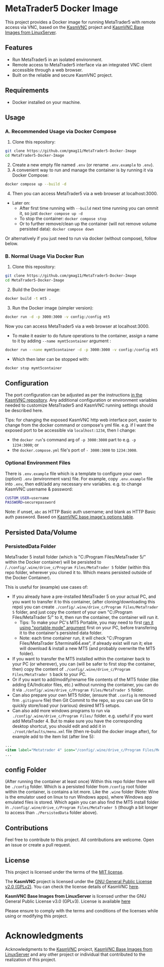 # MetaTrader5 Docker Image

This project provides a Docker image for running MetaTrader5 with remote access via VNC, based on the [KasmVNC](https://github.com/kasmtech/KasmVNC) project and [KasmVNC Base Images from LinuxServer](https://github.com/linuxserver/docker-baseimage-kasmvnc).

## Features

- Run MetaTrader5 in an isolated environment.
- Remote access to MetaTrader5 interface via an integrated VNC client accessible through a web browser.
- Built on the reliable and secure KasmVNC project.

## Requirements

- Docker installed on your machine.

## Usage
### A. Recommended Usage via Docker Compose
1. Clone this repository:
```bash
git clone https://github.com/gmag11/MetaTrader5-Docker-Image
cd MetaTrader5-Docker-Image
```
2. Create a new empty file named `.env` (or rename `.env.example` to `.env`).
3. A convenient way to run and manage the container is by running it via Docker Compose:
```bash
docker compose up --build -d
```

4. Then you can access MetaTrader5 via a web browser at localhost:3000.

- Later on:
    - After first time running with `--build` next time running you can ommit it, so just `docker compose up -d`
    - To stop the container: `docker compose stop`
    - Or to further remove/clean up the container (will not remove volume persisted data): `docker compose down`

Or alternatively if you just need to run via docker (without compose), follow below.

### B. Normal Usage Via Docker Run
1. Clone this repository:
```bash
git clone https://github.com/gmag11/MetaTrader5-Docker-Image
cd MetaTrader5-Docker-Image
```

2. Build the Docker image:
```bash
docker build -t mt5 .
```

3. Run the Docker image (simpler version):
```bash
docker run -d -p 3000:3000 -v config:/config mt5
```

Now you can access MetaTrader5 via a web browser at localhost:3000.

- To make it easier to do future operations to the container, assign a name to it by adding `--name mymt5container` argument :
```bash
docker run --name mymt5container -d -p 3000:3000 -v config:/config mt5
```    
- Which then later can be stopped with:
```bash
docker stop mymt5container
```

## Configuration
The port configuration can be adjusted as per the instructions [in the KasmVNC repository](https://github.com/linuxserver/docker-baseimage-kasmvnc). Any additional configuration or environment variables needed to customize MetaTrader5 and KasmVNC running settings should be described here.

Tips: for changing the exposed KasmVNC http web interface port, easier to change from the docker command or compose's yml file. e.g. if I want the exposed port to be accessible via `localhost:1234`, then I change:
- the `docker run`'s command arg of `-p 3000:3000` part to e.g. `-p 1234:3000`; or
- the `docker.compose.yml` file's port of `- 3000:3000` to `1234:3000`.

### Optional Environment Files
There is `.env.example` file which is a template to configure your own (optionl) `.env` (environment vars) file. For example, copy `.env.example` file into `.env`, then edit/add any necessary env variables. e.g. to change KasmVNC username & password:
```bash
CUSTOM_USER=username
PASSWORD=securepassword
```
Note: if unset, `abc` as HTTP Basic auth username; and blank as HTTP Basic auth password.
Based on [KasmVNC base image's options table](https://github.com/linuxserver/docker-baseimage-kasmvnc/blob/6a8e07cf5e7933e0832ada20b153f17e31696f97/README.md#options).

## Persisted Data/Volume
### PersistedData Folder
MetaTrader 5 install folder (which is "C:/Program Files/MetaTrader 5/" within the Docker container) will be persisted to /`./config/.wine/drive_c/Program Files/MetaTrader 5` folder (within this repo folder, wherever you cloned it to. Which means persisted outside of the Docker Container).

This is useful for (example) use cases of:
- If you already have a pre-installed MetaTrader 5 on your actual PC, and you want to transfer it to this container, (after cloning/downloading this repo) you can create  `./config/.wine/drive_c/Program Files/MetaTrader 5` folder, and just copy the content of your own "C:/Program Files/MetaTrader 5/" to it, then run the container, the container will run it.
    - Tips: To make your PC's MT5 Portable, you may need to first [ran it using "portable mode" argument](https://www.metatrader5.com/en/terminal/help/start_advanced/start#:~:text=appropriate%20section.-,Portable%20Mode,-When%20installed%20to) first on your PC, before transfering it to the container's persisted data folder.
    - Note: each time container run, it will check "C:/Program Files/MetaTrader 5/terminal64.exe", if already exist will run it; else will download & install a new MT5 (and probably overwrite the MT5 folder).
- If you want to transfer the MT5 installed within the container back to your PC (or wherever), you can (will be safer to first stop the container, then) copy the content of `./config/.wine/drive_c/Program Files/MetaTrader 5` back to your PC.
- Or if you want to add/modify/rename file contents of the MT5 folder (like adding EA/Indicator files, etc.) without running the container, you can do it via `./config/.wine/drive_c/Program Files/MetaTrader 5` folder.
- Can also prepare your own MT5 folder, (ensure that `.config` is removed frm `.gitignore` file) then Git Commit to the repo, so you can use Git to quickly store/load your (various) desired MT5 setups.
- Can also add more windows programs to run via `./config/.wine/drive_c/Program Files/` folder. e.g. useful if you want add MetaTrader 4. But to make sure you have the corresponding desktop shortcut, you should edit and add it in `./root/defaults/menu.xml` file (then re-build the docker image after), for example add to the item list (after line 5):
```xml
...
<item label="Metatrader 4" icon="/config/.wine/drive_c/Program Files/MetaTrader 4/Terminal.ico"><action name="Execute"><command>/usr/bin/wine "/config/.wine/drive_c/Program Files/MetaTrader 4/terminal.exe" "/portable"</command></action></item>
...
```

## config Folder
(After running the container at least once) Within this repo folder there will be `./config` folder. Which is a persisted folder from `/config` root folder within the container, is contains a lot more. Like the `.wine` folder (Note: Wine is the emulator used on linux to run Windows apps), where Windows app emulated files is stored. Which again you can also find the MT5 install folder in `./config/.wine/drive_c/Program Files/MetaTrader 5` (though a bit longer to access than `./PersistedData` folder above).

## Contributions
Feel free to contribute to this project. All contributions are welcome. Open an issue or create a pull request.

## License

This project is licensed under the terms of the [MIT license](https://opensource.org/license/mit/). 

The **KasmVNC** project is licensed under the [GNU General Public License v2.0 (GPLv2)](https://www.gnu.org/licenses/old-licenses/gpl-2.0.en.html). You can check the license details of KasmVNC [here](https://github.com/kasmtech/KasmVNC/blob/master/LICENSE.TXT).

**KasmVNC Base Images from LinuxServer** is licensed unther the GNU General Public License v3.0 (GPLv3). License is available [here](https://github.com/linuxserver/docker-baseimage-kasmvnc/blob/master/LICENSE)

Please ensure to comply with the terms and conditions of the licenses while using or modifying this project.

# Acknowledgments
Acknowledgments to the [KasmVNC](https://github.com/kasmtech/KasmVNC) project, [KasmVNC Base Images from LinuxServer](https://github.com/linuxserver/docker-baseimage-kasmvnc/tree/master) and any other project or individual that contributed to the realization of this project.
